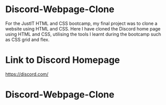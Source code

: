 # Discord-Webpage-Clone
For the JustIT HTML and CSS bootcamp, my final project was to clone a website using HTML and CSS. Here I have cloned the Discord home page using HTML and CSS, utilising the tools I learnt during the bootcamp such as CSS grid and flex.

# Link to Discord Homepage
https://discord.com/
# Discord-Webpage-Clone
